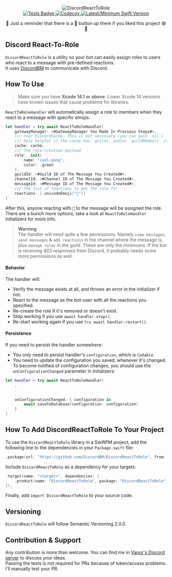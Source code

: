 <p align="center">
    <img src="https://user-images.githubusercontent.com/54685446/201329617-9fd91ab0-35c2-42c2-8963-47b68c6a490a.png" alt="DiscordReactToRole">
    <br>
    <a href="https://github.com/DiscordBM/DiscordReactToRole/actions/workflows/tests.yml">
        <img src="https://github.com/DiscordBM/DiscordReactToRole/actions/workflows/tests.yml/badge.svg" alt="Tests Badge">
    </a>
    <a href="https://codecov.io/gh/DiscordBM/DiscordReactToRole">
        <img src="https://codecov.io/gh/DiscordBM/DiscordReactToRole/branch/main/graph/badge.svg?token=P4DYX2FWYT" alt="Codecov">
    </a>
    <a href="https://swift.org">
        <img src="https://img.shields.io/badge/swift-5.8%20/%205.7-brightgreen.svg" alt="Latest/Minimum Swift Version">
    </a>
</p>

<p align="center">
     🌟 Just a reminder that there is a 🌟 button up there if you liked this project 😅 🌟
</p>

## Discord React-To-Role
`DiscordReactToRole` is a utility so your bot can easily assign roles to users who react to a message with pre-defined reactions.    
It uses [DiscordBM](https://github.com/DiscordBM/DiscordBM) to communicate with Discord.

## How To Use
  
> Make sure you have **Xcode 14.1 or above**. Lower Xcode 14 versions have known issues that cause problems for libraries.    

`ReactToRoleHandler` will automatically assign a role to members when they react to a message with specific emojis:

```swift
let handler = try await ReactToRoleHandler(
    gatewayManager: <#GatewayManager You Made In Previous Steps#>,
    /// Your DiscordCache. This is not necessary (you can pass `nil`)
    /// Only helpful if the cache has `guilds` and/or `guildMembers` intents enabled
    cache: cache,
    /// The role-creation payload
    role: .init(
        name: "cool-gang",
        color: .green
    ),
    guildId: <#Guild ID of The Message You Created#>,
    channelId: <#Channel ID of The Message You Created#>,
    messageId: <#Message ID of The Message You Created#>,
    /// The list of reactions to get the role for
    reactions: [.unicodeEmoji("🐔")]
)
```

After this, anyone reacting with `🐔` to the message will be assigned the role.   
There are a bunch more options, take a look at `ReactToRoleHandler` initializers for more info.

> **Warning**   
> The handler will need quite a few permissions. Namely `view messages`, `send messages` & `add reactions` in the channel where the message is, plus `manage roles` in the guild. These are only the minimums. If the bot is receiving 403 responses from Discord, it probably needs some more permissions as well.

#### Behavior
The handler will:
* Verify the message exists at all, and throws an error in the initializer if not.
* React to the message as the bot-user with all the reactions you specified.
* Re-create the role if it's removed or doesn't exist.
* Stop working if you use `await handler.stop()`.
* Re-start working again if you use `try await handler.restart()`.

#### Persistence 
If you need to persist the handler somewhere:
* You only need to persist handler's `configuration`, which is `Codable`.
* You need to update the configuration you saved, whenever it's changed.   
  To become notified of configuration changes, you should use the `onConfigurationChanged` parameter in initializers:

```swift
let handler = try await ReactToRoleHandler(
    .
    .
    .
    onConfigurationChanged: { configuration in 
        await saveToDatabase(configuration: configuration)
    }
)
```

## How To Add DiscordReactToRole To Your Project

To use the `DiscordReactToRole` library in a SwiftPM project, 
add the following line to the dependencies in your `Package.swift` file:

```swift
.package(url: "https://github.com/DiscordBM/DiscordReactToRole", from: "1.0.0-beta.1"),
```

Include `DiscordReactToRole` as a dependency for your targets:

```swift
.target(name: "<target>", dependencies: [
    .product(name: "DiscordReactToRole", package: "DiscordReactToRole"),
]),
```

Finally, add `import DiscordReactToRole` to your source code.

## Versioning
`DiscordReactToRole` will follow Semantic Versioning 2.0.0.

## Contribution & Support
Any contribution is more than welcome. You can find me in [Vapor's Discord server](https://discord.gg/vapor) to discuss your ideas.    
Passing the tests is not required for PRs because of token/access problems. I'll manually test your PR.

